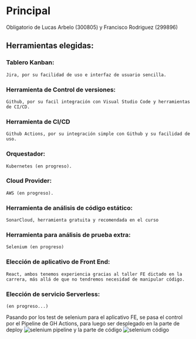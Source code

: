 # Principal
Obligatorio de Lucas Arbelo (300805) y Francisco Rodriguez (299896)

## Herramientas elegidas:

### Tablero Kanban: 
    Jira, por su facilidad de uso e interfaz de usuario sencilla.
### Herramienta de Control de versiones:
    Github, por su facil integración con Visual Studio Code y herramientas de CI/CD. 
### Herramienta de CI/CD
    Github Actions, por su integración simple con Github y su facilidad de uso.
### Orquestador:
    Kubernetes (en progreso).
### Cloud Provider:
    AWS (en progreso).
### Herramienta de análisis de código estático:
    SonarCloud, herramienta gratuita y recomendada en el curso
### Herramienta para análisis de prueba extra:
    Selenium (en progreso)
### Elección de aplicativo de Front End:
    React, ambos tenemos experiencia gracias al taller FE dictado en la carrera, más allá de que no tendremos necesidad de manipular código.
### Elección de servicio Serverless:
    (en progreso...) 

Pasando por los test de selenium para el aplicativo FE, se pasa el control por el Pipeline de GH Actions, para luego ser desplegado en la parte de deploy
![selenium pipeline]()
y la parte de código 
![selenium código]()
